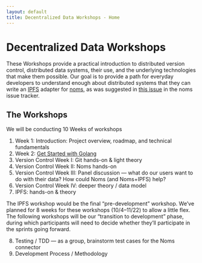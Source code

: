 ```yaml
---
layout: default
title: Decentralized Data Workshops - Home
---
```


# Decentralized Data Workshops

These Workshops provide a practical introduction to distributed version control, distributed data systems, their use, and the underlying technologies that make them possible. Our goal is to provide a path for everyday developers to understand enough about distributed systems that they can write an [IPFS](http://ipfs.io) adapter for [noms](https://github.com/attic-labs/noms), as was suggested in [this issue](https://github.com/attic-labs/noms/issues/2123) in the noms issue tracker.

## The Workshops

We will be conducting 10 Weeks of workshops

1. Week 1: Introduction: Project overview, roadmap, and technical fundamentals
2. Week 2: [Get Started with Golang](tutorials/get-started-with-golang)
3. Version Control Week I: Git hands-on & light theory
4. Version Control Week II: Noms hands-on
5. Version Control Week III: Panel discussion — what do our users want to do with their data?  How could Noms (and Noms+IPFS) help?
6. Version Control Week IV: deeper theory / data model
7. IPFS: hands-on & theory


The IPFS workshop would be the final “pre-development” workshop.  We’ve planned for 8 weeks for these workshops (10/4–11/22) to allow a little flex.  The following workshops will be our “transition to development” phase, during which participants will need to decide whether they’ll participate in the sprints going forward.

8. Testing / TDD — as a group, brainstorm test cases for the Noms connector
9. Development Process / Methodology
